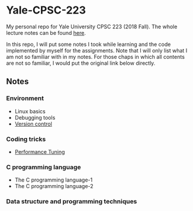 # Yale-CPSC-223
My personal repo for Yale University CPSC 223 (2018 Fall). The whole lecture notes can be found [here](http://cs.yale.edu/homes/aspnes/classes/223/notes.html).

In this repo, I will put some notes I took while learning and the code implemented by myself for the assignments. Note that I will only list what I am not so familiar with in my notes. For those chaps in which all contents are not so familiar, I would put the original link below directly.

## Notes

### Environment

* Linux basics
* Debugging tools
* [Version control](http://cs.yale.edu/homes/aspnes/classes/223/notes.html#versionControl)

### Coding tricks

* [Performance Tuning](http://cs.yale.edu/homes/aspnes/classes/223/notes.html#performanceTuning)

### C programming language

* The C programming language-1
* The C programming language-2

### Data structure and programming techniques



